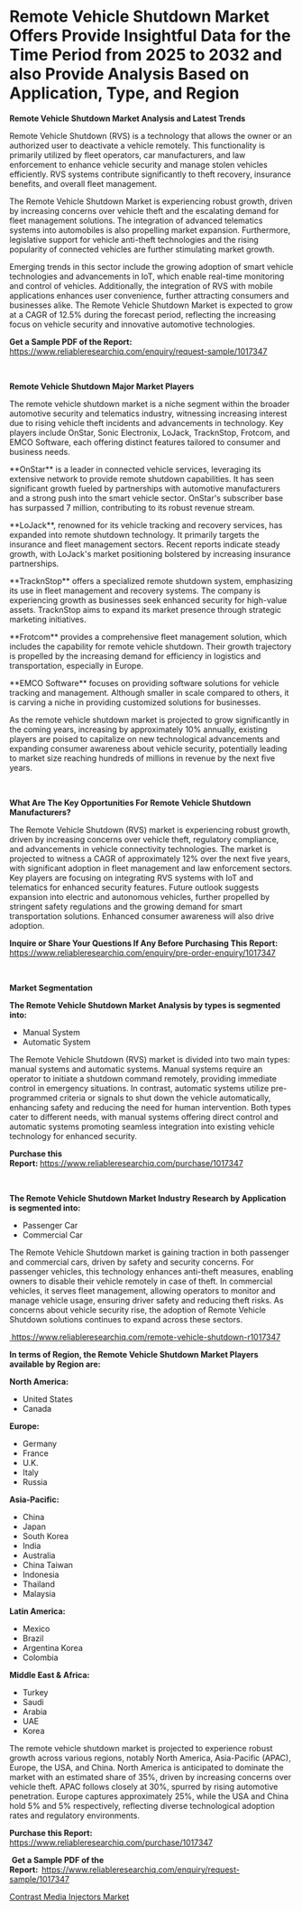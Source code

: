<p><h1>Remote Vehicle Shutdown Market Offers Provide Insightful Data for the Time Period from 2025 to 2032 and also Provide Analysis Based on Application, Type, and Region</h1></p><p><strong>Remote Vehicle Shutdown Market Analysis and Latest Trends</strong></p>
<p><p>Remote Vehicle Shutdown (RVS) is a technology that allows the owner or an authorized user to deactivate a vehicle remotely. This functionality is primarily utilized by fleet operators, car manufacturers, and law enforcement to enhance vehicle security and manage stolen vehicles efficiently. RVS systems contribute significantly to theft recovery, insurance benefits, and overall fleet management.</p><p>The Remote Vehicle Shutdown Market is experiencing robust growth, driven by increasing concerns over vehicle theft and the escalating demand for fleet management solutions. The integration of advanced telematics systems into automobiles is also propelling market expansion. Furthermore, legislative support for vehicle anti-theft technologies and the rising popularity of connected vehicles are further stimulating market growth.</p><p>Emerging trends in this sector include the growing adoption of smart vehicle technologies and advancements in IoT, which enable real-time monitoring and control of vehicles. Additionally, the integration of RVS with mobile applications enhances user convenience, further attracting consumers and businesses alike. The Remote Vehicle Shutdown Market is expected to grow at a CAGR of 12.5% during the forecast period, reflecting the increasing focus on vehicle security and innovative automotive technologies.</p></p>
<p><strong>Get a Sample PDF of the Report:&nbsp;</strong> <a href="https://www.reliableresearchiq.com/enquiry/request-sample/1017347?utm_campaign=2758&utm_medium=2&utm_source=Github&utm_content=ia&utm_term=06032025&utm_id=remote-vehicle-shutdown">https://www.reliableresearchiq.com/enquiry/request-sample/1017347</a></p>
<p>&nbsp;</p>
<p><strong>Remote Vehicle Shutdown Major Market Players</strong></p>
<p><p>The remote vehicle shutdown market is a niche segment within the broader automotive security and telematics industry, witnessing increasing interest due to rising vehicle theft incidents and advancements in technology. Key players include OnStar, Sonic Electronix, LoJack, TracknStop, Frotcom, and EMCO Software, each offering distinct features tailored to consumer and business needs.</p><p>**OnStar** is a leader in connected vehicle services, leveraging its extensive network to provide remote shutdown capabilities. It has seen significant growth fueled by partnerships with automotive manufacturers and a strong push into the smart vehicle sector. OnStar's subscriber base has surpassed 7 million, contributing to its robust revenue stream.</p><p>**LoJack**, renowned for its vehicle tracking and recovery services, has expanded into remote shutdown technology. It primarily targets the insurance and fleet management sectors. Recent reports indicate steady growth, with LoJack's market positioning bolstered by increasing insurance partnerships.</p><p>**TracknStop** offers a specialized remote shutdown system, emphasizing its use in fleet management and recovery systems. The company is experiencing growth as businesses seek enhanced security for high-value assets. TracknStop aims to expand its market presence through strategic marketing initiatives.</p><p>**Frotcom** provides a comprehensive fleet management solution, which includes the capability for remote vehicle shutdown. Their growth trajectory is propelled by the increasing demand for efficiency in logistics and transportation, especially in Europe.</p><p>**EMCO Software** focuses on providing software solutions for vehicle tracking and management. Although smaller in scale compared to others, it is carving a niche in providing customized solutions for businesses.</p><p>As the remote vehicle shutdown market is projected to grow significantly in the coming years, increasing by approximately 10% annually, existing players are poised to capitalize on new technological advancements and expanding consumer awareness about vehicle security, potentially leading to market size reaching hundreds of millions in revenue by the next five years.</p></p>
<p>&nbsp;</p>
<p><strong>What Are The Key Opportunities For Remote Vehicle Shutdown Manufacturers?</strong></p>
<p><p>The Remote Vehicle Shutdown (RVS) market is experiencing robust growth, driven by increasing concerns over vehicle theft, regulatory compliance, and advancements in vehicle connectivity technologies. The market is projected to witness a CAGR of approximately 12% over the next five years, with significant adoption in fleet management and law enforcement sectors. Key players are focusing on integrating RVS systems with IoT and telematics for enhanced security features. Future outlook suggests expansion into electric and autonomous vehicles, further propelled by stringent safety regulations and the growing demand for smart transportation solutions. Enhanced consumer awareness will also drive adoption.</p></p>
<p><strong>Inquire or Share Your Questions If Any Before Purchasing This Report:</strong> <a href="https://www.reliableresearchiq.com/enquiry/pre-order-enquiry/1017347?utm_campaign=2758&utm_medium=2&utm_source=Github&utm_content=ia&utm_term=06032025&utm_id=remote-vehicle-shutdown">https://www.reliableresearchiq.com/enquiry/pre-order-enquiry/1017347</a></p>
<p>&nbsp;</p>
<p><strong>Market Segmentation</strong></p>
<p><strong>The Remote Vehicle Shutdown Market Analysis by types is segmented into:</strong></p>
<p><ul><li>Manual System</li><li>Automatic System</li></ul></p>
<p><p>The Remote Vehicle Shutdown (RVS) market is divided into two main types: manual systems and automatic systems. Manual systems require an operator to initiate a shutdown command remotely, providing immediate control in emergency situations. In contrast, automatic systems utilize pre-programmed criteria or signals to shut down the vehicle automatically, enhancing safety and reducing the need for human intervention. Both types cater to different needs, with manual systems offering direct control and automatic systems promoting seamless integration into existing vehicle technology for enhanced security.</p></p>
<p><strong>Purchase this Report:&nbsp;</strong><a href="https://www.reliableresearchiq.com/purchase/1017347?utm_campaign=2758&utm_medium=2&utm_source=Github&utm_content=ia&utm_term=06032025&utm_id=remote-vehicle-shutdown">https://www.reliableresearchiq.com/purchase/1017347</a></p>
<p>&nbsp;</p>
<p><strong>The Remote Vehicle Shutdown Market Industry Research by Application is segmented into:</strong></p>
<p><ul><li>Passenger Car</li><li>Commercial Car</li></ul></p>
<p><p>The Remote Vehicle Shutdown market is gaining traction in both passenger and commercial cars, driven by safety and security concerns. For passenger vehicles, this technology enhances anti-theft measures, enabling owners to disable their vehicle remotely in case of theft. In commercial vehicles, it serves fleet management, allowing operators to monitor and manage vehicle usage, ensuring driver safety and reducing theft risks. As concerns about vehicle security rise, the adoption of Remote Vehicle Shutdown solutions continues to expand across these sectors.</p></p>
<p><a href="https://www.reliableresearchiq.com/remote-vehicle-shutdown-r1017347?utm_campaign=2758&utm_medium=2&utm_source=Github&utm_content=ia&utm_term=06032025&utm_id=remote-vehicle-shutdown">&nbsp;https://www.reliableresearchiq.com/remote-vehicle-shutdown-r1017347</a></p>
<p><strong>In terms of Region, the Remote Vehicle Shutdown Market Players available by Region are:</strong></p>
<p>
    <p> <strong> North America: </strong>
        <ul>
            <li>United States</li>
            <li>Canada</li>
        </ul>
        </p> 
    <p> <strong> Europe: </strong>
        <ul>
            <li>Germany</li>
            <li>France</li>
            <li>U.K.</li>
            <li>Italy</li>
            <li>Russia</li>
        </ul>
        </p> 
    <p> <strong> Asia-Pacific: </strong>
        <ul>
            <li>China</li>
            <li>Japan</li>
            <li>South Korea</li>
            <li>India</li>
            <li>Australia</li>
            <li>China Taiwan</li>
            <li>Indonesia</li>
            <li>Thailand</li>
            <li>Malaysia</li>
        </ul>
        </p> 
    <p> <strong> Latin America: </strong>
        <ul>
            <li>Mexico</li>
            <li>Brazil</li>
            <li>Argentina Korea</li>
            <li>Colombia</li>
        </ul>
        </p> 
    <p> <strong> Middle East & Africa: </strong>
        <ul>
            <li>Turkey</li>
            <li>Saudi</li>
            <li>Arabia</li>
            <li>UAE</li>
            <li>Korea</li>
        </ul>
    </p>
    </p>
<p><p>The remote vehicle shutdown market is projected to experience robust growth across various regions, notably North America, Asia-Pacific (APAC), Europe, the USA, and China. North America is anticipated to dominate the market with an estimated share of 35%, driven by increasing concerns over vehicle theft. APAC follows closely at 30%, spurred by rising automotive penetration. Europe captures approximately 25%, while the USA and China hold 5% and 5% respectively, reflecting diverse technological adoption rates and regulatory environments.</p></p>
<p><strong>Purchase this Report: </strong><a href="https://www.reliableresearchiq.com/purchase/1017347?utm_campaign=2758&utm_medium=2&utm_source=Github&utm_content=ia&utm_term=06032025&utm_id=remote-vehicle-shutdown">https://www.reliableresearchiq.com/purchase/1017347</a></p>
<p>&nbsp;<strong>Get a Sample PDF of the Report:&nbsp;&nbsp;</strong><a href="https://www.reliableresearchiq.com/enquiry/request-sample/1017347?utm_campaign=2758&utm_medium=2&utm_source=Github&utm_content=ia&utm_term=06032025&utm_id=remote-vehicle-shutdown">https://www.reliableresearchiq.com/enquiry/request-sample/1017347</a></p>
<p><strong></strong></p>
<p><p><a href="https://github.com/iroldilom/Market-Research-Report-List-1/blob/main/contrast-media-injectors-market.md?utm_campaign=2758&utm_medium=2&utm_source=Github&utm_content=ia&utm_term=06032025&utm_id=remote-vehicle-shutdown">Contrast Media Injectors Market</a></p></p>